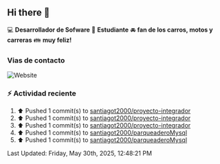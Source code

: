 ## Hi there 👋

:computer: **Desarrollador de Sofware**
:pencil: **Estudiante**
:oncoming_automobile: **fan de los carros, motos y carreras**
:family: **muy feliz!**

### Vias de contacto
![Website](https://img.shields.io/website?url=https%3A%2F%2Fgithub.com%2Fsantiagot2000)

### :zap: Actividad reciente
<!--RECENT_ACTIVITY:start-->
1. ⬆️ Pushed 1 commit(s) to [santiagot2000/proyecto-integrador](https://github.com/santiagot2000/proyecto-integrador)<br>
2. ⬆️ Pushed 1 commit(s) to [santiagot2000/proyecto-integrador](https://github.com/santiagot2000/proyecto-integrador)<br>
3. ⬆️ Pushed 1 commit(s) to [santiagot2000/proyecto-integrador](https://github.com/santiagot2000/proyecto-integrador)<br>
4. ⬆️ Pushed 1 commit(s) to [santiagot2000/parqueaderoMysql](https://github.com/santiagot2000/parqueaderoMysql)<br>
5. ⬆️ Pushed 1 commit(s) to [santiagot2000/parqueaderoMysql](https://github.com/santiagot2000/parqueaderoMysql)<br>
<!--RECENT_ACTIVITY:end-->
<!--RECENT_ACTIVITY:last_update-->
Last Updated: Friday, May 30th, 2025, 12:48:21 PM
<!--RECENT_ACTIVITY:last_update_end-->

